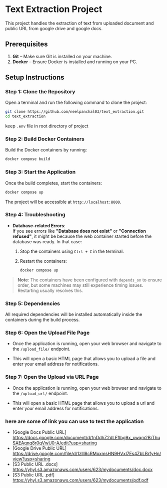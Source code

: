 
# Text Extraction Project

This project handles the extraction of text from uploaded document and public URL from google drive and google docs.

## Prerequisites

1. **Git** – Make sure Git is installed on your machine.
2. **Docker** – Ensure Docker is installed and running on your PC.

## Setup Instructions

### Step 1: Clone the Repository  
Open a terminal and run the following command to clone the project:

```bash
git clone https://github.com/neelpanchal03/text_extraction.git
cd text_extraction
```
keep ```.env``` file in root directory of project
### Step 2: Build Docker Containers  
Build the Docker containers by running:

```bash
docker compose build
```

### Step 3: Start the Application  
Once the build completes, start the containers:

```bash
docker compose up
```

The project will be accessible at `http://localhost:8000`.

### Step 4: Troubleshooting  


- **Database-related Errors**:  
  If you see errors like **"Database does not exist"** or **"Connection refused"**, it might be because the web container started before the database was ready. In that case:

  1. Stop the containers using `Ctrl + C` in the terminal.
  2. Restart the containers:

     ```bash
     docker compose up
     ```

> **Note**: The containers have been configured with `depends_on` to ensure order, but some machines may still experience timing issues. Restarting usually resolves this.

### Step 5: Dependencies  
All required dependencies will be installed automatically inside the containers during the build process.

### Step 6: Open the Upload File Page  
- Once the application is running, open your web browser and navigate to the `/upload_file/` endpoint.


- This will open a basic HTML page that allows you to upload a file and enter your email address for notifications.

### Step 7: Open the Upload via URL Page  
- Once the application is running, open your web browser and navigate to the `/upload_url/` endpoint.


- This will open a basic HTML page that allows you to upload a url and enter your email address for notifications.

### here are some of link you can use to test the application

- [Google Docs Public URL] https://docs.google.com/document/d/1nDdhZ2dLEflbg9x_xwqm2BrThuSAEAqnq8r0qVwU0-A/edit?usp=sharing
- [Google Drive Public URL] https://drive.google.com/file/d/1zlll8cRMoxmsHN9HVxI7Es4ZbLBrfyHn/view?usp=sharing
- [S3 Public URL .docx] https://yhyl.s3.amazonaws.com/users/623/mydocuments/doc.docx
- [S3 Public URL .pdf] https://yhyl.s3.amazonaws.com/users/623/mydocuments/pdf.pdf